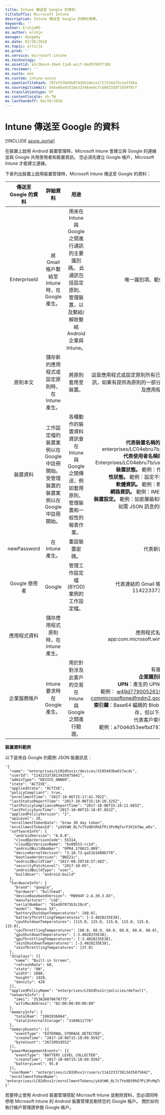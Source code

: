 ```yaml
---
title: Intune 傳送至 Google 的資料
titleSuffix: Microsoft Intune
description: Intune 傳送至 Google 的資料清單。
keywords: ''
author: ErikjeMS
ms.author: erikje
manager: dougeby
ms.date: 02/26/2018
ms.topic: article
ms.prod: ''
ms.service: microsoft-intune
ms.technology: ''
ms.assetid: a5c3bec4-18ed-11e8-accf-0ed5f89f718b
ms.reviewer: ''
ms.suite: ems
ms.custom: intune-azure
ms.openlocfilehash: 78fef57849b8742bb10ece1717234af5cce3f4ba
ms.sourcegitcommit: 5eba4bad151be32346aedc7cbb0333d71934f8cf
ms.translationtype: HT
ms.contentlocale: zh-TW
ms.lasthandoff: 04/16/2018
---
```

# <a name="data-intune-sends-to-google"></a>Intune 傳送至 Google 的資料

[!INCLUDE [azure_portal](./includes/azure_portal.md)]

在裝置上啟用 Android 裝置管理時，Microsoft Intune 會建立與 Google 的連線並與 Google 共用使用者和裝置資訊。 您必須先建立 Google 帳戶，Microsoft Intune 才能建立連線。

下表列出裝置上啟用裝置管理時，Microsoft Intune 傳送至 Google 的資料：


| 傳送至 Google 的資料 | 詳細資料 | 用途 | 範例 |
|:---:|:---:|:---:|:---:|
| EnterpriseId | 將 Gmail 帳戶繫結至 Intune 時，在 Google 產生。 | 用來在 Intune 與 Google 之間進行通訊的主要識別碼。  此通訊包括設定原則、管理裝置，以及繫結/解除繫結 Android 企業與 Intune。 | 唯一識別項、範例格式：LC04eik8a6 |
| 原則本文 | 儲存新的應用程式或設定原則時，在 Intune 產生。 | 將原則套用至裝置。 | 這是應用程式或設定原則所有已設定的設定集合。 這可能包含客戶資訊，如果有提供為原則的一部分，例如網路名稱、應用程式名稱，以及應用程式特定設定。 |
| 裝置資料 | 工作設定檔的裝置案例以在 Google 中註冊開始。 受管理裝置的裝置案例以在 Google 中註冊開始。 | 各種動作的裝置資料資訊會在 Intune 與 Google 之間傳送，例如套用原則、管理裝置和一般性的報表作業。 | **代表裝置名稱的唯一識別碼。** 範例：enterprises/LC04ebru7b/devices/3592d971168f9ae4<br>**代表使用者名稱的唯一識別碼。** 範例：Enterprises/LC04ebru7b/users/116838519924207449711<br>**裝置狀態。** 範例：作用中、已停用、佈建中。<br>**性狀態。** 範例：設定不受支援、遺漏必要的應用程式<br>**軟體資訊。** 範例：軟體版本及修補程式等級。<br>**網路資訊。** 範例：IMEI、MEID、WifiMacAddress<br>**裝置設定。** 範例：加密層級和裝置是否允許未知應用程式的資訊。<br> 如需 JSON 訊息的範例，請參閱下方內容。 |
| newPassword | 在 Intune 產生。 | 重設裝置密碼。 | 代表新密碼的字串。 |
| Google 使用者 | Google | 管理工作設定檔 (BYOD) 案例的工作設定檔。 | 代表連結的 Gmail 帳戶的唯一識別碼。 範例：114223373813435875042 |
| 應用程式資料 | 儲存應用程式原則時，在 Intune 產生。 |  | 應用程式名稱字串。 範例：app:com.microsoft.windowsintune.companyportal |
| 企業服務帳戶 | Intune 要求時在 Google 產生。 | 用於針對涉及此客戶的交易在 Intune 與 Google 之間進行驗證。 | 有幾個部分：<br> **企業識別碼**：先前記載。<br>**UPN**：產生的 UPN，用於代表客戶的驗證。<br>範例： w49d77900526190e26708c31c9e8a0@pfwp-commicrosoftonedfmdm2.google.com.iam.gserviceaccount.com<br>**索引鍵**：Base64 編碼的 Blob，用於驗證要求，在服務中會加密儲存，但以下是 Blob 的外觀：<br> 代表客戶索引碼的唯一識別碼<br>範例：a70d4d53eefbd781ce7ad6a6495c65eb15e74f1f |

**裝置資料範例**

以下是來自 Google 的範例 JSON 裝置訊息：



```
'{
  "name": "enterprises/LC02dhxx1r/devices/3195483be017acdc",
  "userId": "114223373813435875042",
  "adminType": "DEVICE_OWNER",
  "state": "ACTIVE",
  "appliedState": "ACTIVE",
  "policyCompliant": true,
  "enrollmentTime": "2017-10-06T15:17:41.702Z",
  "lastStatusReportTime": "2017-10-06T15:18:10.325Z",
  "lastPolicyComplianceReportTime": "2017-10-06T15:18:11.665Z",
  "lastPolicySyncTime": "2017-10-06T15:18:07.852Z",
  "appliedPolicyVersion": "2",
  "apiLevel": 26,
  "enrollmentTokenData": "brew 30 day token",
  "enrollmentTokenId": "yXdtW0_0L7c7Yo9DtRhEfPi3PcMqTorF3V1bTAw_eRs",
  "softwareInfo": {
    "androidVersion": "8.0.0",
    "cloudDpcVersionCode": 55314,
    "cloudDpcVersionName": "bv00553-rc14",
    "androidBuildNumber": "OPR4.170623.009",
    "deviceKernelVersion": "3.10.73-ga51b1600b7f8",
    "bootloaderVersion": "BHZ21c",
    "androidBuildTime": "2017-08-28T18:57:48Z",
    "securityPatchLevel": "2017-10-05",
    "androidBuildType": "user",
    "buildUser": "android-build"
  },
  "hardwareInfo": {
    "brand": "google",
    "hardware": "bullhead",
    "deviceBasebandVersion": "M8994F-2.6.39.3.03",
    "manufacturer": "LGE",
    "serialNumber": "01ed07873b3c20cd",
    "model": "Nexus 5X",
    "batteryShutdownTemperatures": [60.0],
    "batteryThrottlingTemperatures": [-3.4028235E38],
    "cpuShutdownTemperatures": [115.0, 115.0, 115.0, 115.0, 115.0, 115.0],
    "cpuThrottlingTemperatures": [60.0, 60.0, 60.0, 60.0, 60.0, 60.0],
    "gpuShutdownTemperatures": [-3.4028235E38],
    "gpuThrottlingTemperatures": [-3.4028235E38],
    "skinShutdownTemperatures": [-3.4028235E38],
    "skinThrottlingTemperatures": [37.0]
  },
  "displays": [{
    "name": "Built-in Screen",
    "refreshRate": 60,
    "state": "ON",
    "width": 1080,
    "height": 1920,
    "density": 420
  }],
  "appliedPolicyName": "enterprises/LC02dhxx1r/policies/default",
  "networkInfo": {
    "imei": "353626070676775",
    "wifiMacAddress": "02:00:00:00:00:00"
  },
  "memoryInfo": {
    "totalRam": "1902936064",
    "totalInternalStorage": "3169611776"
  },
  "memoryEvents": [{
    "eventType": "EXTERNAL_STORAGE_DETECTED",
    "createTime": "2017-10-06T15:18:09.959Z",
    "byteCount": "26720919552"
  }],
  "powerManagementEvents": [{
    "eventType": "BATTERY_LEVEL_COLLECTED",
    "createTime": "2017-10-06T15:18:09.939Z",
    "batteryLevel": 95.0
  }],
  "userName": "enterprises/LC02dhxx1r/users/114223373813435875042",
  "enrollmentTokenName": "enterprises/LC02dhxx1r/enrollmentTokens/yXdtW0_0L7c7Yo9DtRhEfPi3PcMqTorF3V1bTAw_eRs"
}'
```

若要停止使用 Android 裝置管理搭配 Microsoft Intune 並刪除資料，您必須同時停用 Microsoft Intune 的 Android 裝置管理並刪除您的 Google 帳戶。 關於如何執行帳戶管理請參閱 Google 帳戶。


